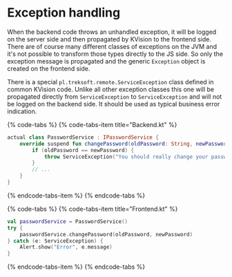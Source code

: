 # Exception handling

When the backend code throws an unhandled exception, it will be logged on the server side and then propagated by KVision to the frontend side. There are of course many different classes of exceptions on the JVM and it's not possible to transform those types directly to the JS side. So only the exception message is propagated and the generic `Exception` object is created on the frontend side. 

There is a special `pl.treksoft.remote.ServiceException` class defined in common KVision code. Unlike all other exception classes this one will be propagated directly from `ServiceException` to `ServiceException` and will not be logged on the backend side. It should be used as typical business error indication.

{% code-tabs %}
{% code-tabs-item title="Backend.kt" %}
```kotlin
actual class PasswordService : IPasswordService {
    override suspend fun changePassword(oldPassword: String, newPassword: String) {
        if (oldPassword == newPassword) {
            throw ServiceException("You should really change your password")
        }
        // ...
    }
}
```
{% endcode-tabs-item %}
{% endcode-tabs %}

{% code-tabs %}
{% code-tabs-item title="Frontend.kt" %}
```kotlin
val passwordService = PasswordService()
try {
    passwordService.changePassword(oldPassword, newPassword)
} catch (e: ServiceException) {
    Alert.show("Error", e.message)
}
```
{% endcode-tabs-item %}
{% endcode-tabs %}

